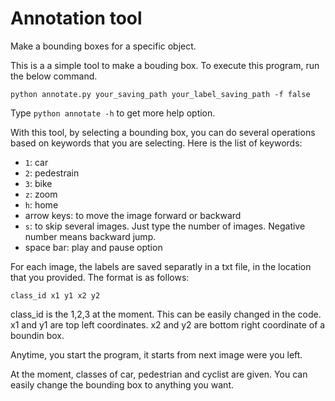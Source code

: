 Annotation tool
==================
Make a bounding boxes for a specific object.

This is a a simple tool to make a bouding box. To execute this program, run the below command.

```
python annotate.py your_saving_path your_label_saving_path -f false
```

Type `python annotate -h` to get more help option.

With this tool, by selecting a bounding box, you can do several operations based on keywords that you are selecting. Here is the list of keywords:
- `1`: car
- `2`: pedestrain
- `3`: bike
- `z`: zoom
- `h`: home
- arrow keys: to move the image forward or backward
- `s`: to skip several images. Just type the number of images. Negative number means backward jump.
- space bar: play and pause option

For each image, the labels are saved separatly in a txt file, in the location that you provided. The format is as follows:
```
class_id x1 y1 x2 y2

```
class_id is the 1,2,3 at the moment. This can be easily changed in the code. x1 and y1 are top left coordinates. x2 and y2 are bottom right coordinate of a boundin box.


Anytime, you start the program, it starts from next image were you left.


At the moment, classes of car, pedestrian and cyclist are given. You can easily change the bounding box to anything you want.

